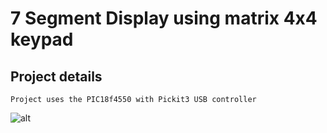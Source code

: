 # 7 Segment Display using matrix 4x4 keypad

## Project details
```
Project uses the PIC18f4550 with Pickit3 USB controller
```

![alt](/7-seg-matrix-4x4/KeypadConnection.png)
